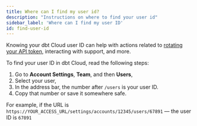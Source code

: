 ```yaml
---
title: Where can I find my user id?
description: "Instructions on where to find your user id"
sidebar_label: 'Where can I find my user ID'
id: find-user-id
---
```


Knowing your dbt Cloud user ID can help with actions related to [rotating your API token](/faqs/API/rotate-token), interacting with support, and more. 

To find your user ID in dbt Cloud, read the following steps:

1. Go to **Account Settings**, **Team**, and then **Users**,
2. Select your user, <br />
3. In the address bar, the number after `/users` is your user ID. 
4. Copy that number or save it somewhere safe. <br />

For example, if the URL is `https://YOUR_ACCESS_URL/settings/accounts/12345/users/67891` &mdash; the user ID is `67891`<br /><br />